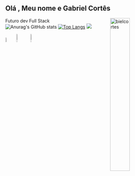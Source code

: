 ## Olá , Meu nome e Gabriel Cortês
Futuro dev Full Stack 
<img width="35%" align="right"  alt="bielcortes" src="https://i.imgur.com/hxp9nxs.png" />  
![Anurag's GitHub stats](https://github-readme-stats.vercel.app/api?username=whyubiel&show_icons=true&theme=radical)
[![Top Langs](https://github-readme-stats.vercel.app/api/top-langs/?username=whyubiel&layout=compact)](https://github.com/anuraghazra/github-readme-stats)
![](https://komarev.com/ghpvc/?username=whyubiel&color=blueviolet)
<div class="style">
  <img width="6%" src="https://cdn.jsdelivr.net/gh/devicons/devicon/icons/javascript/javascript-original.svg" />
  <img width="8%" src="https://cdn.jsdelivr.net/gh/devicons/devicon/icons/html5/html5-original-wordmark.svg" />
  <img width="8%" src="https://cdn.jsdelivr.net/gh/devicons/devicon/icons/css3/css3-original-wordmark.svg" />
            
 </div>                        
  
  
 

